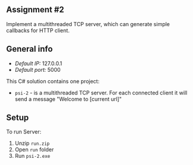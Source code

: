 ## Assignment #2

Implement a multithreaded TCP server, which can generate simple callbacks for HTTP client.

## General info

* *Default IP:* 127.0.0.1
* *Default port:* 5000

This C# solution contains one project:

* `psi-2` - is a multithreaded TCP server. For each connected client it will send a message "Welcome to [current url]"

## Setup

To run Server:
1. Unzip `run.zip`
2. Open `run` folder
3. Run `psi-2.exe`

